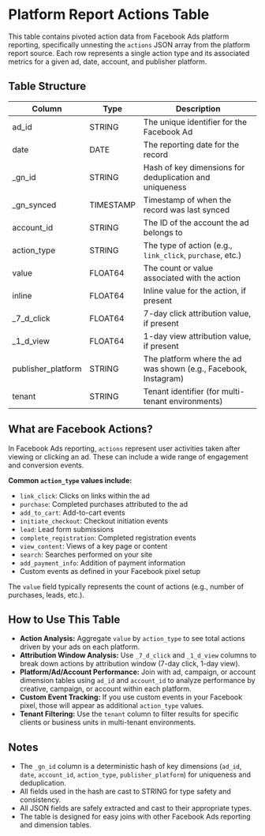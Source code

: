 # Platform Report Actions Table

This table contains pivoted action data from Facebook Ads platform reporting, specifically unnesting the `actions` JSON array from the platform report source. Each row represents a single action type and its associated metrics for a given ad, date, account, and publisher platform.

## Table Structure

| Column              | Type      | Description                                                      |
|---------------------|-----------|------------------------------------------------------------------|
| ad_id               | STRING    | The unique identifier for the Facebook Ad                        |
| date                | DATE      | The reporting date for the record                                |
| _gn_id              | STRING    | Hash of key dimensions for deduplication and uniqueness          |
| _gn_synced          | TIMESTAMP | Timestamp of when the record was last synced                     |
| account_id          | STRING    | The ID of the account the ad belongs to                          |
| action_type         | STRING    | The type of action (e.g., `link_click`, `purchase`, etc.)        |
| value               | FLOAT64   | The count or value associated with the action                    |
| inline              | FLOAT64   | Inline value for the action, if present                          |
| _7_d_click          | FLOAT64   | 7-day click attribution value, if present                        |
| _1_d_view           | FLOAT64   | 1-day view attribution value, if present                         |
| publisher_platform  | STRING    | The platform where the ad was shown (e.g., Facebook, Instagram)  |
| tenant              | STRING    | Tenant identifier (for multi-tenant environments)                |

## What are Facebook Actions?

In Facebook Ads reporting, `actions` represent user activities taken after viewing or clicking an ad. These can include a wide range of engagement and conversion events.

**Common `action_type` values include:**
- `link_click`: Clicks on links within the ad
- `purchase`: Completed purchases attributed to the ad
- `add_to_cart`: Add-to-cart events
- `initiate_checkout`: Checkout initiation events
- `lead`: Lead form submissions
- `complete_registration`: Completed registration events
- `view_content`: Views of a key page or content
- `search`: Searches performed on your site
- `add_payment_info`: Addition of payment information
- Custom events as defined in your Facebook pixel setup

The `value` field typically represents the count of actions (e.g., number of purchases, leads, etc.).

## How to Use This Table

- **Action Analysis:** Aggregate `value` by `action_type` to see total actions driven by your ads on each platform.
- **Attribution Window Analysis:** Use `_7_d_click` and `_1_d_view` columns to break down actions by attribution window (7-day click, 1-day view).
- **Platform/Ad/Account Performance:** Join with ad, campaign, or account dimension tables using `ad_id` and `account_id` to analyze performance by creative, campaign, or account within each platform.
- **Custom Event Tracking:** If you use custom events in your Facebook pixel, those will appear as additional `action_type` values.
- **Tenant Filtering:** Use the `tenant` column to filter results for specific clients or business units in multi-tenant environments.

## Notes

- The `_gn_id` column is a deterministic hash of key dimensions (`ad_id`, `date`, `account_id`, `action_type`, `publisher_platform`) for uniqueness and deduplication.
- All fields used in the hash are cast to STRING for type safety and consistency.
- All JSON fields are safely extracted and cast to their appropriate types.
- The table is designed for easy joins with other Facebook Ads reporting and dimension tables. 